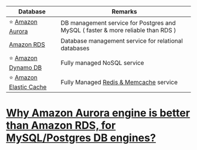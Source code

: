 

| Database                                            | Remarks                                                                                                    |
|-----------------------------------------------------|------------------------------------------------------------------------------------------------------------|
| :star: [Amazon Aurora](AmazonAurora)                | DB management service for Postgres and MySQL ( faster & more reliable than RDS )                           |
| [Amazon RDS](AmazonElasticCache.md)                  | Database management service for relational databases                                                       |
| :star: [Amazon Dynamo DB](AmazonDynamoDB.md)        | Fully managed NoSQL service                                                                                |
| :star: [Amazon Elastic Cache](AmazonElasticCache.md) | Fully Managed [Redis & Memcache](../../1_HLDDesignComponents/3_DatabaseComponents/In-Memory-Cache/Redis/README.md) service |

# [Why Amazon Aurora engine is better than Amazon RDS, for MySQL/Postgres DB engines?](AWSAuroraVsRDS.md)

